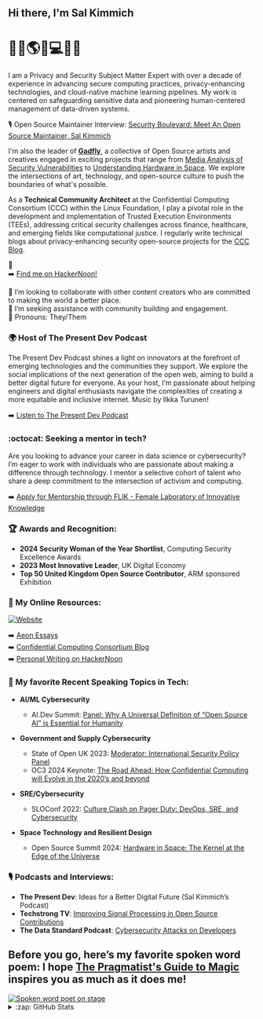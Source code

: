 <h1 align="center">
	
## Hi there, I'm Sal Kimmich 
# :signal_strength:✨:earth_americas:✨:computer:✨:globe_with_meridians:

</h1>

I am a Privacy and Security Subject Matter Expert with over a decade of experience in advancing secure computing practices, privacy-enhancing technologies, and cloud-native machine learning pipelines. My work is centered on safeguarding sensitive data and pioneering human-centered management of data-driven systems.

🎙️ Open Source Maintainer Interview: [Security Boulevard: Meet An Open Source Maintainer, Sal Kimmich](https://securityboulevard.com/author/sal-kimmich/)
  

I'm also the leader of **[Gadfly](https://gadfly.ai/about_us)**, a collective of Open Source artists and creatives engaged in exciting projects that range from [Media Analysis of Security Vulnerabilities](https://www.youtube.com/watch?v=5zVaFmScKXg&t=20s) to [Understanding Hardware in Space](https://www.youtube.com/watch?v=Y0bdc1uu-jI&t=4s). We explore the intersections of art, technology, and open-source culture to push the boundaries of what's possible.

As a **Technical Community Architect** at the Confidential Computing Consortium (CCC) within the Linux Foundation, I play a pivotal role in the development and implementation of Trusted Execution Environments (TEEs), addressing critical security challenges across finance, healthcare, and emerging fields like computational justice. I regularly write technical blogs about privacy-enhancing security open-source projects for the [CCC Blog](https://confidentialcomputing.io/resources/ccc-blog/).

👋  
➡️ [Find me on HackerNoon!](https://hackernoon.com/u/salkimmich)

:busts_in_silhouette: I’m looking to collaborate with other content creators who are committed to making the world a better place.  
:thought_balloon: I’m seeking assistance with community building and engagement.  
:ferris_wheel: Pronouns: They/Them  

### 🌍 Host of The Present Dev Podcast

The Present Dev Podcast shines a light on innovators at the forefront of emerging technologies and the communities they support. We explore the social implications of the next generation of the open web, aiming to build a better digital future for everyone. As your host, I’m passionate about helping engineers and digital enthusiasts navigate the complexities of creating a more equitable and inclusive internet. Music by Ilkka Turunen!

➡️ [Listen to The Present Dev Podcast](https://anchor.fm/the-present-dev)

### :octocat: Seeking a mentor in tech? 

Are you looking to advance your career in data science or cybersecurity? I’m eager to work with individuals who are passionate about making a difference through technology. I mentor a selective cohort of talent who share a deep commitment to the intersection of activism and computing.

➡️ [Apply for Mentorship through FLIK - Female Laboratory of Innovative Knowledge](https://portal.weareflik.com/)

### 🏆 Awards and Recognition:

- **2024 Security Woman of the Year Shortlist**, Computing Security Excellence Awards  
- **2023 Most Innovative Leader**, UK Digital Economy  
- **Top 50 United Kingdom Open Source Contributor**, ARM sponsored Exhibition

### 📕 My Online Resources:

[![Website](https://img.shields.io/website?label=salkimmich.com&style=for-the-badge&url=https%3A%2F%2Fsalkimmich.com)](https://salkimmich.com)

➡️ [Aeon Essays](https://aeon.co/users/sara-kimmich)  
➡️ [Confidential Computing Consortium Blog](https://confidentialcomputing.io/category/blog/)  
➡️ [Personal Writing on HackerNoon](https://hackernoon.com/u/salkimmich)


### 🎤 My favorite Recent Speaking Topics in Tech:

- **AI/ML Cybersecurity**  
  - AI.Dev Summit: [Panel: Why A Universal Definition of “Open Source AI” is Essential for Humanity](https://aidevsummit.com/agenda/panel-why-a-universal-definition-of-open-source-ai-is-essential-for-humanity)

- **Government and Supply Cybersecurity**  
  - State of Open UK 2023: [Moderator: International Security Policy Panel](https://stateofopencon.com/sessions/international-security-policy-panel)  
  - OC3 2024 Keynote: [The Road Ahead: How Confidential Computing will Evolve in the 2020’s and beyond](https://oc3conference.com/sessions/the-road-ahead-how-confidential-computing-will-evolve)

- **SRE/Cybersecurity**  
  - SLOConf 2022: [Culture Clash on Pager Duty: DevOps, SRE, and Cybersecurity](https://sloconf.com/sessions/culture-clash-on-pager-duty)

- **Space Technology and Resilient Design**  
  - Open Source Summit 2024: [Hardware in Space: The Kernel at the Edge of the Universe](https://events.linuxfoundation.org/open-source-summit/sessions/hardware-in-space-the-kernel-at-the-edge-of-the-universe/)

### 🎙️ Podcasts and Interviews:

- **The Present Dev**: Ideas for a Better Digital Future (Sal Kimmich’s Podcast)  
- **Techstrong TV**: [Improving Signal Processing in Open Source Contributions](https://techstrong.tv/sessions/improving-signal-processing)  
- **The Data Standard Podcast**: [Cybersecurity Attacks on Developers](https://datastandard.io/podcasts/cybersecurity-attacks-on-developers)

## Before you go, here’s my favorite spoken word poem: I hope [The Pragmatist's Guide to Magic](https://www.youtube.com/watch?v=WA7LPK2iHq4) inspires you as much as it does me!

<a href="https://www.youtube.com/watch?v=WA7LPK2iHq4">
	<img src="https://i.ytimg.com/vi/WA7LPK2iHq4/hqdefault.jpg" alt="Spoken word poet on stage"></img>
</a>

<br />

<details>
  <summary>:zap: GitHub Stats</summary>
  <img align="left" alt="My GitHub Stats" src="https://github-readme-stats.vercel.app/api?username=salkimmich&show_icons=true&hide_border=true" />
</details>

[linkedin]: https://linkedin.com/in/salkimmich  
[website]: https://salkimmich.com  
[twitter]: https://twitter.com/Kimmich_Compute  
[instagram]: https://instagram.com/sal_sees_the_world  
[webdevplaylist]: https://www.linkedin.com/in/salkimmich
